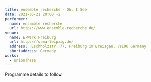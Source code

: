 ```yaml
---
title: ensemble recherche - Oh, I See
date: 2021-06-21 20:00 +2
performer:
  name: ensemble recherche
  url: https://www.ensemble-recherche.de/
venue:
  name: E-Werk Freiburg
  url: http://forma-leipzig.de/
  address:  Eschholzstr. 77, Freiburg im Breisgau, 79106 Germany
  shortaddress: Germany
works:
  - union|haze
---
```

Programme details to follow.
